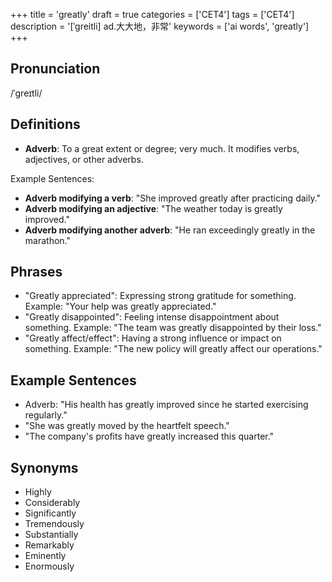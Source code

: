 +++
title = 'greatly'
draft = true
categories = ['CET4']
tags = ['CET4']
description = '[ˈgreitli] ad.大大地，非常'
keywords = ['ai words', 'greatly']
+++

## Pronunciation
/ˈɡreɪtli/

## Definitions
- **Adverb**: To a great extent or degree; very much. It modifies verbs, adjectives, or other adverbs.

Example Sentences:
- **Adverb modifying a verb**: "She improved greatly after practicing daily."
- **Adverb modifying an adjective**: "The weather today is greatly improved."
- **Adverb modifying another adverb**: "He ran exceedingly greatly in the marathon."

## Phrases
- "Greatly appreciated": Expressing strong gratitude for something. Example: "Your help was greatly appreciated."
- "Greatly disappointed": Feeling intense disappointment about something. Example: "The team was greatly disappointed by their loss."
- "Greatly affect/effect": Having a strong influence or impact on something. Example: "The new policy will greatly affect our operations."

## Example Sentences
- Adverb: "His health has greatly improved since he started exercising regularly."
- "She was greatly moved by the heartfelt speech."
- "The company's profits have greatly increased this quarter."

## Synonyms
- Highly
- Considerably
- Significantly
- Tremendously
- Substantially
- Remarkably
- Eminently
- Enormously
